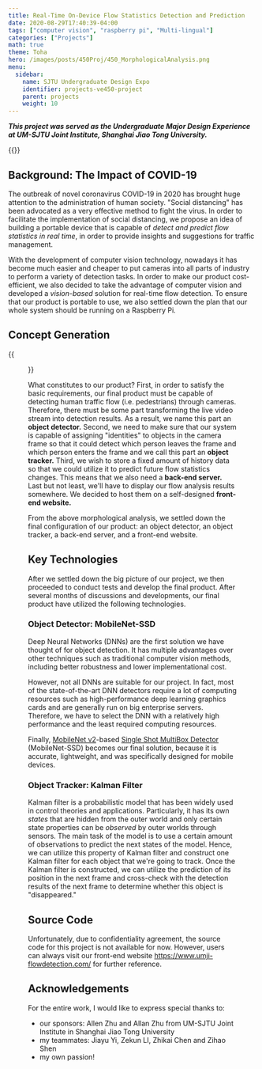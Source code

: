 ```yaml
---
title: Real-Time On-Device Flow Statistics Detection and Prediction
date: 2020-08-29T17:40:39-04:00
tags: ["computer vision", "raspberry pi", "Multi-lingual"]
categories: ["Projects"]
math: true
theme: Toha
hero: /images/posts/450Proj/450_MorphologicalAnalysis.png
menu:
  sidebar:
    name: SJTU Undergraduate Design Expo
    identifier: projects-ve450-project
    parent: projects
    weight: 10
---
```


***This project was served as the Undergraduate Major Design Experience at UM-SJTU Joint Institute, Shanghai Jiao Tong University.***

{{<youtube kMHzTvTi0Lc>}}

<!-- more -->

## Background: The Impact of COVID-19

The outbreak of novel coronavirus COVID-19 in 2020 has brought huge attention to the administration of human society. "Social distancing" has been advocated as a very effective method to fight the virus. In order to facilitate the implementation of social distancing, we propose an idea of building a portable device that is capable of *detect and predict flow statistics in real time*, in order to provide insights and suggestions for traffic management.

With the development of computer vision technology, nowadays it has become much easier and cheaper to put cameras into all parts of industry to perform a variety of detection tasks. In order to make our product cost-efficient, we also decided to take the advantage of computer vision and developed a *vision-based* solution for real-time flow detection. To ensure that our product is portable to use, we also settled down the plan that our whole system should be running on a Raspberry Pi.

## Concept Generation

{{<figure src="450_MorphologicalAnalysis.png" caption="Morphological chart." width="500">}}

What constitutes to our product? First, in order to satisfy the basic requirements, our final product must be capable of detecting human traffic flow (i.e. pedestrians) through cameras. Therefore, there must be some part transforming the live video stream into detection results. As a result, we name this part an **object detector.** Second, we need to make sure that our system is capable of assigning "identities" to objects in the camera frame so that it could detect which person leaves the frame and which person enters the frame and we call this part an **object tracker.** Third, we wish to store a fixed amount of history data so that we could utilize it to predict future flow statistics changes. This means that we also need a **back-end server.** Last but not least, we'll have to display our flow analysis results somewhere. We decided to host them on a self-designed **front-end website.**

From the above morphological analysis, we settled down the final configuration of our product: an object detector, an object tracker, a back-end server, and a front-end website.

## Key Technologies

After we settled down the big picture of our project, we then proceeded to conduct tests and develop the final product. After several months of discussions and developments, our final product have utilized the following technologies.

### Object Detector: MobileNet-SSD

Deep Neural Networks (DNNs) are the first solution we have thought of for object detection. It has multiple advantages over other techniques such as traditional computer vision methods, including better robustness and lower implementational cost.

However, not all DNNs are suitable for our project. In fact, most of the state-of-the-art DNN detectors require a lot of computing resources such as high-performance deep learning graphics cards and are generally run on big enterprise servers. Therefore, we have to select the DNN with a relatively high performance and the least required computing resources.

Finally, [MobileNet v2](https://arxiv.org/abs/1801.04381)-based [Single Shot MultiBox Detector](https://link.springer.com/chapter/10.1007/978-3-319-46448-0_2) (MobileNet-SSD) becomes our final solution, because it is accurate, lightweight, and was specifically designed for mobile devices.

### Object Tracker: Kalman Filter

Kalman filter is a probabilistic model that has been widely used in control theories and applications. Particularly, it has its own *states* that are hidden from the outer world and only certain state properties can be *observed* by outer worlds through sensors. The main task of the model is to use a certain amount of observations to predict the next states of the model. Hence, we can utilize this property of Kalman filter and construct one Kalman filter for each object that we're going to track. Once the Kalman filter is constructed, we can utilize the prediction of its position in the next frame and cross-check with the detection results of the next frame to determine whether this object is "disappeared."

## Source Code

Unfortunately, due to confidentiality agreement, the source code for this project is not available for now. However, users can always visit our front-end website <https://www.umji-flowdetection.com/> for further reference.

## Acknowledgements

For the entire work, I would like to express special thanks to:

- our sponsors: Allen Zhu and Allan Zhu from UM-SJTU Joint Institute in Shanghai Jiao Tong University
- my teammates: Jiayu Yi, Zekun LI, Zhikai Chen and Zihao Shen
- my own passion!
